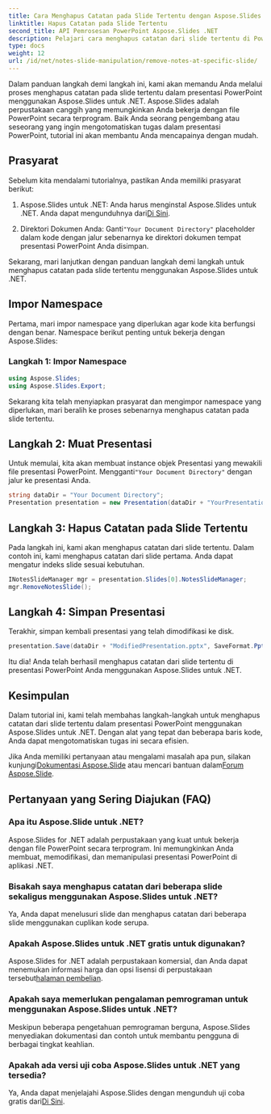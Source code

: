 ```yaml
---
title: Cara Menghapus Catatan pada Slide Tertentu dengan Aspose.Slides .NET
linktitle: Hapus Catatan pada Slide Tertentu
second_title: API Pemrosesan PowerPoint Aspose.Slides .NET
description: Pelajari cara menghapus catatan dari slide tertentu di PowerPoint menggunakan Aspose.Slides untuk .NET. Sederhanakan presentasi Anda dengan mudah.
type: docs
weight: 12
url: /id/net/notes-slide-manipulation/remove-notes-at-specific-slide/
---
```


Dalam panduan langkah demi langkah ini, kami akan memandu Anda melalui proses menghapus catatan pada slide tertentu dalam presentasi PowerPoint menggunakan Aspose.Slides untuk .NET. Aspose.Slides adalah perpustakaan canggih yang memungkinkan Anda bekerja dengan file PowerPoint secara terprogram. Baik Anda seorang pengembang atau seseorang yang ingin mengotomatiskan tugas dalam presentasi PowerPoint, tutorial ini akan membantu Anda mencapainya dengan mudah.

## Prasyarat

Sebelum kita mendalami tutorialnya, pastikan Anda memiliki prasyarat berikut:

1.  Aspose.Slides untuk .NET: Anda harus menginstal Aspose.Slides untuk .NET. Anda dapat mengunduhnya dari[Di Sini](https://releases.aspose.com/slides/net/).

2.  Direktori Dokumen Anda: Ganti`"Your Document Directory"` placeholder dalam kode dengan jalur sebenarnya ke direktori dokumen tempat presentasi PowerPoint Anda disimpan.

Sekarang, mari lanjutkan dengan panduan langkah demi langkah untuk menghapus catatan pada slide tertentu menggunakan Aspose.Slides untuk .NET.

## Impor Namespace

Pertama, mari impor namespace yang diperlukan agar kode kita berfungsi dengan benar. Namespace berikut penting untuk bekerja dengan Aspose.Slides:

### Langkah 1: Impor Namespace

```csharp
using Aspose.Slides;
using Aspose.Slides.Export;
```
Sekarang kita telah menyiapkan prasyarat dan mengimpor namespace yang diperlukan, mari beralih ke proses sebenarnya menghapus catatan pada slide tertentu.

## Langkah 2: Muat Presentasi

 Untuk memulai, kita akan membuat instance objek Presentasi yang mewakili file presentasi PowerPoint. Mengganti`"Your Document Directory"` dengan jalur ke presentasi Anda.

```csharp
string dataDir = "Your Document Directory";
Presentation presentation = new Presentation(dataDir + "YourPresentation.pptx");
```

## Langkah 3: Hapus Catatan pada Slide Tertentu

Pada langkah ini, kami akan menghapus catatan dari slide tertentu. Dalam contoh ini, kami menghapus catatan dari slide pertama. Anda dapat mengatur indeks slide sesuai kebutuhan.

```csharp
INotesSlideManager mgr = presentation.Slides[0].NotesSlideManager;
mgr.RemoveNotesSlide();
```

## Langkah 4: Simpan Presentasi

Terakhir, simpan kembali presentasi yang telah dimodifikasi ke disk.

```csharp
presentation.Save(dataDir + "ModifiedPresentation.pptx", SaveFormat.Pptx);
```

Itu dia! Anda telah berhasil menghapus catatan dari slide tertentu di presentasi PowerPoint Anda menggunakan Aspose.Slides untuk .NET.

## Kesimpulan

Dalam tutorial ini, kami telah membahas langkah-langkah untuk menghapus catatan dari slide tertentu dalam presentasi PowerPoint menggunakan Aspose.Slides untuk .NET. Dengan alat yang tepat dan beberapa baris kode, Anda dapat mengotomatiskan tugas ini secara efisien.

 Jika Anda memiliki pertanyaan atau mengalami masalah apa pun, silakan kunjungi[Dokumentasi Aspose.Slide](https://reference.aspose.com/slides/net/) atau mencari bantuan dalam[Forum Aspose.Slide](https://forum.aspose.com/).

## Pertanyaan yang Sering Diajukan (FAQ)

### Apa itu Aspose.Slide untuk .NET?
Aspose.Slides for .NET adalah perpustakaan yang kuat untuk bekerja dengan file PowerPoint secara terprogram. Ini memungkinkan Anda membuat, memodifikasi, dan memanipulasi presentasi PowerPoint di aplikasi .NET.

### Bisakah saya menghapus catatan dari beberapa slide sekaligus menggunakan Aspose.Slides untuk .NET?
Ya, Anda dapat menelusuri slide dan menghapus catatan dari beberapa slide menggunakan cuplikan kode serupa.

### Apakah Aspose.Slides untuk .NET gratis untuk digunakan?
 Aspose.Slides for .NET adalah perpustakaan komersial, dan Anda dapat menemukan informasi harga dan opsi lisensi di perpustakaan tersebut[halaman pembelian](https://purchase.aspose.com/buy).

### Apakah saya memerlukan pengalaman pemrograman untuk menggunakan Aspose.Slides untuk .NET?
Meskipun beberapa pengetahuan pemrograman berguna, Aspose.Slides menyediakan dokumentasi dan contoh untuk membantu pengguna di berbagai tingkat keahlian.

### Apakah ada versi uji coba Aspose.Slides untuk .NET yang tersedia?
Ya, Anda dapat menjelajahi Aspose.Slides dengan mengunduh uji coba gratis dari[Di Sini](https://releases.aspose.com/).
